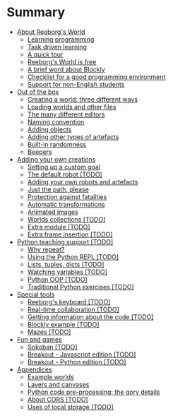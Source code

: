 # Summary

* [About Reeborg's World](about/about.md)
  * [Learning programming](about/learning.md)
  * [Task driven learning](about/tdl.md)
  * [A quick tour](about/a-quick-tour.md)
  * [Reeborg's World is free](about/free.md)
  * [A brief word about Blockly](about/blockly.md)
  * [Checklist for a good programming environment](about/checklist.md)
  * [Support for non-English students](about/international.md)
* [Out of the box](included/part1.md)
  * [Creating a world: three different ways](included/chapter1.md)
  * [Loading worlds and other files](included/loading-worlds.md)
  * [The many different editors](included/the-many-different-editors.md)
  * [Naming convention](included/naming-convention.md)
  * [Adding objects](included/adding-objects.md)
  * [Adding other types of artefacts](included/backgrounds.md)
  * [Built-in randomness](included/built-in-randomness.md)
  * [Beepers](included/beepers.md)
* [Adding your own creations](extending/part2.md)
  * [Setting up a custom goal](extending/setting-up-a-custom-goal.md)
  * [The default robot \[TODO\]](extending/about-the-default-robot.md)
  * [Adding your own robots and artefacts](extending/adding-your-own-robots-and-artefacts.md)
  * [Just the path, please](extending/just-the-path-please.md)
  * [Protection against fatalities](extending/protection-against-fatalities.md)
  * [Automatic transformations](extending/automatic-transformations.md)
  * [Animated images](extending/animated-images.md)
  * [Worlds collections \[TODO\]](extending/worlds-collections.md)
  * [Extra module \[TODO\]](extending/extra-module.md)
  * [Extra frame insertion \[TODO\]](extending/extra-frame-insertion.md)
* [Python teaching support \[TODO\]](teaching_py/python.md)
  * [Why repeat?](teaching_py/why-repeat.md)
  * [Using the Python REPL \[TODO\]](teaching_py/using-the-python-repl.md)
  * [Lists, tuples, dicts \[TODO\]](teaching_py/lists-tuples-dicts.md)
  * [Watching variables \[TODO\]](teaching_py/watching-variables.md)
  * [Python OOP \[TODO\]](teaching_py/python-oop.md)
  * [Traditional Python exercises \[TODO\]](teaching_py/traditional-python-exercices.md)
* [Special tools](tools/special_tools.md)
  * [Reeborg's keyboard \[TODO\]](tools/reeborgs-keyboard.md)
  * [Real-time collaboration \[TODO\]](tools/real-time-collaboration.md)
  * [Getting information about the code \[TODO\]](tools/getting-information-about-the-code.md)
  * [Blockly example \[TODO\]](tools/blockly-example.md)
  * [Mazes \[TODO\]](tools/mazes.md)
* [Fun and games](games/games.md)
  * [Sokoban \[TODO\]](games/sokoban.md)
  * [Breakout - Javascript edition \[TODO\]](games/breakout_js.md)
  * [Breakout - Python edition \[TODO\]](games/breakout_py.md)
* [Appendices](appendices/appendices.md)
  * [Example worlds](appendices/appendix-example-worlds.md)
  * [Layers and canvases](appendices/layers-and-canvases.md)
  * [Python code pre-processing: the gory details](appendices/python-code-pre-processing-the-gory-details.md)
  * [About CORS \[TODO\]](appendices/about-cors.md)
  * [Uses of local storage \[TODO\]](appendices/uses-of-local-storage.md)

